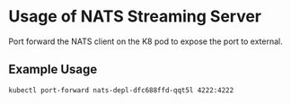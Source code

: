 # Usage of NATS Streaming Server
Port forward the NATS client on the K8 pod to expose the port to external.   

## Example Usage
`kubectl port-forward nats-depl-dfc688ffd-qqt5l 4222:4222`